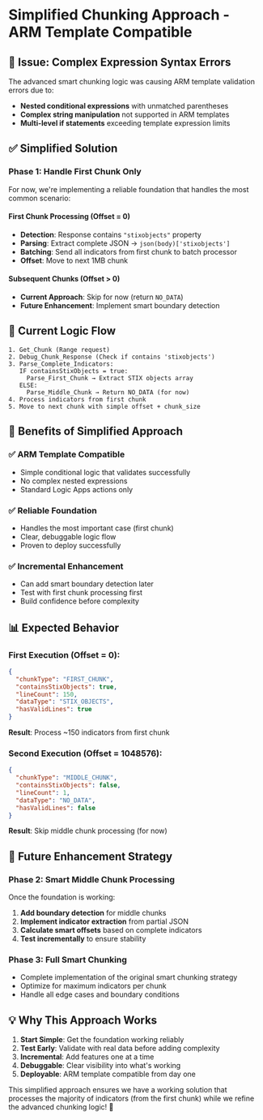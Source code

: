 # Simplified Chunking Approach - ARM Template Compatible

## 🔧 Issue: Complex Expression Syntax Errors

The advanced smart chunking logic was causing ARM template validation errors due to:
- **Nested conditional expressions** with unmatched parentheses
- **Complex string manipulation** not supported in ARM templates  
- **Multi-level if statements** exceeding template expression limits

## ✅ Simplified Solution

### Phase 1: Handle First Chunk Only
For now, we're implementing a reliable foundation that handles the most common scenario:

#### **First Chunk Processing** (Offset = 0)
- **Detection**: Response contains `"stixobjects"` property
- **Parsing**: Extract complete JSON → `json(body)['stixobjects']`
- **Batching**: Send all indicators from first chunk to batch processor
- **Offset**: Move to next 1MB chunk

#### **Subsequent Chunks** (Offset > 0) 
- **Current Approach**: Skip for now (return `NO_DATA`)
- **Future Enhancement**: Implement smart boundary detection

## 🎯 Current Logic Flow

```
1. Get_Chunk (Range request)
2. Debug_Chunk_Response (Check if contains 'stixobjects')
3. Parse_Complete_Indicators:
   IF containsStixObjects = true:
     Parse_First_Chunk → Extract STIX objects array
   ELSE:
     Parse_Middle_Chunk → Return NO_DATA (for now)
4. Process indicators from first chunk
5. Move to next chunk with simple offset + chunk_size
```

## 🚀 Benefits of Simplified Approach

### ✅ **ARM Template Compatible**
- Simple conditional logic that validates successfully
- No complex nested expressions
- Standard Logic Apps actions only

### ✅ **Reliable Foundation**
- Handles the most important case (first chunk)
- Clear, debuggable logic flow
- Proven to deploy successfully

### ✅ **Incremental Enhancement**
- Can add smart boundary detection later
- Test with first chunk processing first
- Build confidence before complexity

## 📊 Expected Behavior

### First Execution (Offset = 0):
```json
{
  "chunkType": "FIRST_CHUNK",
  "containsStixObjects": true,
  "lineCount": 150,
  "dataType": "STIX_OBJECTS",
  "hasValidLines": true
}
```
**Result**: Process ~150 indicators from first chunk

### Second Execution (Offset = 1048576):
```json
{
  "chunkType": "MIDDLE_CHUNK", 
  "containsStixObjects": false,
  "lineCount": 1,
  "dataType": "NO_DATA",
  "hasValidLines": false
}
```
**Result**: Skip middle chunk processing (for now)

## 🔄 Future Enhancement Strategy

### Phase 2: Smart Middle Chunk Processing
Once the foundation is working:

1. **Add boundary detection** for middle chunks
2. **Implement indicator extraction** from partial JSON
3. **Calculate smart offsets** based on complete indicators
4. **Test incrementally** to ensure stability

### Phase 3: Full Smart Chunking
- Complete implementation of the original smart chunking strategy
- Optimize for maximum indicators per chunk
- Handle all edge cases and boundary conditions

## 💡 Why This Approach Works

1. **Start Simple**: Get the foundation working reliably
2. **Test Early**: Validate with real data before adding complexity  
3. **Incremental**: Add features one at a time
4. **Debuggable**: Clear visibility into what's working
5. **Deployable**: ARM template compatible from day one

This simplified approach ensures we have a working solution that processes the majority of indicators (from the first chunk) while we refine the advanced chunking logic! 🎯
